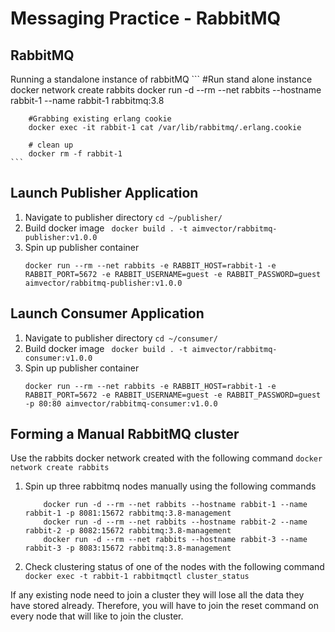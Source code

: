 # Messaging Practice - RabbitMQ 

## RabbitMQ

Running a standalone instance of rabbitMQ
    ```
        #Run stand alone instance 
        docker network create rabbits
        docker run -d --rm --net rabbits --hostname rabbit-1 --name rabbit-1 rabbitmq:3.8

        #Grabbing existing erlang cookie 
        docker exec -it rabbit-1 cat /var/lib/rabbitmq/.erlang.cookie

        # clean up
        docker rm -f rabbit-1
    ```

## Launch Publisher Application

1. Navigate to publisher directory 
    ` cd ~/publisher/ `
2. Build docker image 
    ` docker build . -t aimvector/rabbitmq-publisher:v1.0.0`
3. Spin up publisher container 
    ```
    docker run --rm --net rabbits -e RABBIT_HOST=rabbit-1 -e RABBIT_PORT=5672 -e RABBIT_USERNAME=guest -e RABBIT_PASSWORD=guest aimvector/rabbitmq-publisher:v1.0.0 
    ```
## Launch Consumer Application
1. Navigate to publisher directory 
    ` cd ~/consumer/ `
2. Build docker image 
    ` docker build . -t aimvector/rabbitmq-consumer:v1.0.0`
3. Spin up publisher container 
    ```
    docker run --rm --net rabbits -e RABBIT_HOST=rabbit-1 -e RABBIT_PORT=5672 -e RABBIT_USERNAME=guest -e RABBIT_PASSWORD=guest -p 80:80 aimvector/rabbitmq-consumer:v1.0.0 
    ```
## Forming a Manual RabbitMQ cluster

Use the rabbits docker network created with the following command
    ` docker network create rabbits `

1. Spin up three rabbitmq nodes manually using the following commands
    ```
        docker run -d --rm --net rabbits --hostname rabbit-1 --name rabbit-1 -p 8081:15672 rabbitmq:3.8-management
        docker run -d --rm --net rabbits --hostname rabbit-2 --name rabbit-2 -p 8082:15672 rabbitmq:3.8-management
        docker run -d --rm --net rabbits --hostname rabbit-3 --name rabbit-3 -p 8083:15672 rabbitmq:3.8-management
    ```

2. Check clustering status of one of the nodes with the following command
    ` docker exec -t rabbit-1 rabbitmqctl cluster_status `

If any existing node need to join a cluster they will lose all the data they have stored already. Therefore, you will have to join the reset command on every node that will like to join the cluster.